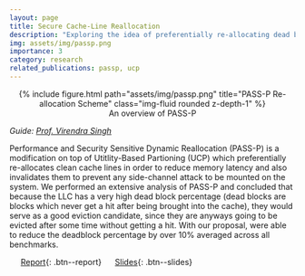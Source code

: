 ```yaml
---
layout: page
title: Secure Cache-Line Reallocation
description: "Exploring the idea of preferentially re-allocating dead blocks for improving performance"
img: assets/img/passp.png
importance: 3
category: research
related_publications: passp, ucp
---
```


<center>
<div class="row">
    <div class="col-sm mt-4 mt-md-0">
        {% include figure.html path="assets/img/passp.png" title="PASS-P Re-allocation Scheme" class="img-fluid rounded z-depth-1" %}
    </div>
</div>
<div class="caption">
    An overview of PASS-P
</div>
</center>

_Guide: [Prof. Virendra Singh](https://www.ee.iitb.ac.in/~viren/)_  

Performance and Security Sensitive Dynamic Reallocation (PASS-P) is a modification on top of Utitlity-Based Partioning (UCP) which preferentially re-allocates clean cache lines in order to reduce memory latency and also invalidates them to prevent any side-channel attack to be mounted on the system. We performed an extensive analysis of PASS-P and concluded that because the LLC has a very high dead block percentage (dead blocks are blocks which never get a hit after being brought into the cache), they would serve as a good eviction candidate, since they are anyways going to be evicted after some time without getting a hit. With our proposal, were able to reduce the deadblock percentage by over 10% averaged across all benchmarks.  

&nbsp;&nbsp;&nbsp;&nbsp; [Report](https://anubhavbhatla.github.io/assets/pdf/R&D_report.pdf){: .btn--report} &nbsp;&nbsp;&nbsp;&nbsp; [Slides](https://anubhavbhatla.github.io/assets/pptx/R&D_presentation.pptx){: .btn--slides}


